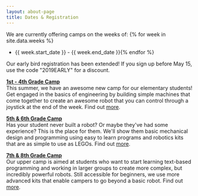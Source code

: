 ```yaml
---
layout: about-page
title: Dates & Registration
---
```


We are currently offering camps on the weeks of:
{% for week in site.data.weeks %}
- {{ week.start_date }} - {{ week.end_date }}{% endfor %}

Our early bird registration has been extended! If you sign up before May 15, use the code "2019EARLY" for a discount.

**[1st - 4th Grade Camp](/camp/elementary/)**  
This summer, we have an awesome new camp for our elementary students! Get engaged in the basics of engineering by building simple machines that come together to create an awesome robot that you can control through a joystick at the end of the week. Find out [more](/camp/elementary/).

**[5th &amp; 6th Grade Camp](/camp/lower/)**  
Has your student never built a robot? Or maybe they've had some experience? This is the place for them. We'll show them basic mechanical design and programming using easy to learn programs and robotics kits that are as simple to use as LEGOs. Find out [more](/camp/lower/).

**[7th &amp; 8th Grade Camp](/camp/upper/)**  
Our upper camp is aimed at students who want to start learning text-based programming and working in larger groups to create more complex, but incredibly powerful robots. Still accessible for beginners, we use more advanced kits that enable campers to go beyond a basic robot.  Find out [more](/camp/upper/).
